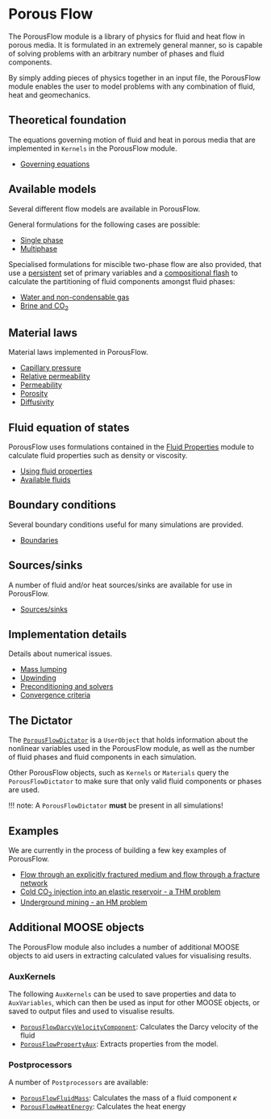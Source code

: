 # Porous Flow

The PorousFlow module is a library of physics for fluid and heat flow in porous
media. It is formulated in an extremely general manner, so is capable of solving
problems with an arbitrary number of phases and fluid components.

By simply adding pieces of physics together in an input file, the PorousFlow
module enables the user to model problems with any combination of fluid, heat
and geomechanics.

## Theoretical foundation

The equations governing motion of fluid and heat in porous media that are implemented
in `Kernels` in the PorousFlow module.

- [Governing equations](/porous_flow/governing_equations.md)

## Available models

Several different flow models are available in PorousFlow.

General formulations for the following cases are possible:

- [Single phase](/porous_flow/singlephase.md)
- [Multiphase](/porous_flow/multiphase.md)

Specialised formulations for miscible two-phase flow are also provided, that use
a [persistent](/porous_flow/persistent_variables.md) set of primary variables and a [compositional flash](/porous_flow/compositional_flash.md) to calculate the partitioning
of fluid components amongst fluid phases:

- [Water and non-condensable gas](/porous_flow/waterncg.md)
- [Brine and CO$_2$](/porous_flow/brineco2.md)

## Material laws

Material laws implemented in PorousFlow.

- [Capillary pressure](/porous_flow/capillary_pressure.md)
- [Relative permeability](/porous_flow/relative_permeability.md)
- [Permeability](/porous_flow/permeability.md)
- [Porosity](/porous_flow/porosity.md)
- [Diffusivity](/porous_flow/diffusivity.md)

## Fluid equation of states

PorousFlow uses formulations contained in the [Fluid
Properties](/fluid_properties/index.md) module to calculate fluid properties
such as density or viscosity.

 - [Using fluid properties](/porous_flow/fluids.md)
 - [Available fluids](/fluid_properties/index.md)

## Boundary conditions

Several boundary conditions useful for many simulations are provided.

 - [Boundaries](/porous_flow/boundaries.md)

## Sources/sinks

A number of fluid and/or heat sources/sinks are available for use in PorousFlow.

 - [Sources/sinks](/porous_flow/sinks.md)

## Implementation details

Details about numerical issues.

- [Mass lumping](/porous_flow/mass_lumping.md)
- [Upwinding](/porous_flow/upwinding.md)
- [Preconditioning and solvers](/porous_flow/solvers.md)
- [Convergence criteria](/porous_flow/convergence.md)

## The Dictator

The [`PorousFlowDictator`](/porous_flow/PorousFlowDictator.md) is a `UserObject`
that holds information about the nonlinear variables used in the PorousFlow module,
as well as the number of fluid phases and fluid components in each simulation.

Other PorousFlow objects, such as `Kernels` or `Materials` query the `PorousFlowDictator`
to make sure that only valid fluid components or phases are used.

!!! note:
    A `PorousFlowDictator` **must** be present in all simulations!

## Examples

We are currently in the process of building a few key examples of PorousFlow.

- [Flow through an explicitly fractured medium and flow through a fracture network](/porous_flow/flow_through_fractured_media.md)
- [Cold CO$_{2}$ injection into an elastic reservoir - a THM problem](/porous_flow/co2_example.md)
- [Underground mining - an HM problem](/porous_flow/coal_mining.md)

## Additional MOOSE objects

The PorousFlow module also includes a number of additional MOOSE objects to aid
users in extracting calculated values for visualising results.

### AuxKernels

The following `AuxKernels` can be used to save properties and data to `AuxVariables`,
which can then be used as input for other MOOSE objects, or saved to output files and
used to visualise results.

- [`PorousFlowDarcyVelocityComponent`](/porous_flow/PorousFlowDarcyVelocityComponent.md):
Calculates the Darcy velocity of the fluid
- [`PorousFlowPropertyAux`](/porous_flow/PorousFlowPropertyAux.md): Extracts properties
from the model.

### Postprocessors

A number of `Postprocessors` are available:

- [`PorousFlowFluidMass`](/porous_flow/PorousFlowFluidMass.md): Calculates the mass of a
fluid component $\kappa$
- [`PorousFlowHeatEnergy`](/porous_flow/PorousFlowHeatEnergy.md): Calculates the heat energy
